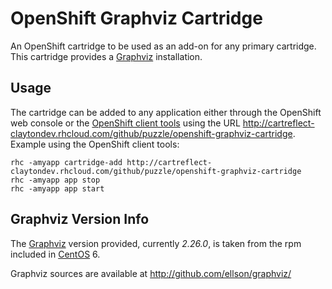 OpenShift Graphviz Cartridge
============================

An OpenShift cartridge to be used as an add-on for any primary cartridge.
This cartridge provides a [Graphviz](http://www.graphviz.org) installation.

Usage
-----

The cartridge can be added to any application either through the OpenShift web console or the [OpenShift client tools](https://developers.openshift.com/en/getting-started-client-tools.html)
using the URL http://cartreflect-claytondev.rhcloud.com/github/puzzle/openshift-graphviz-cartridge. 
Example using the OpenShift client tools:

    rhc -amyapp cartridge-add http://cartreflect-claytondev.rhcloud.com/github/puzzle/openshift-graphviz-cartridge
    rhc -amyapp app stop
    rhc -amyapp app start

Graphviz Version Info
---------------------
The [Graphviz](http://www.graphviz.org) version provided, currently *2.26.0*, is taken from the rpm included in [CentOS](http://www.centos.org/) 6.

Graphviz sources are available at http://github.com/ellson/graphviz/
